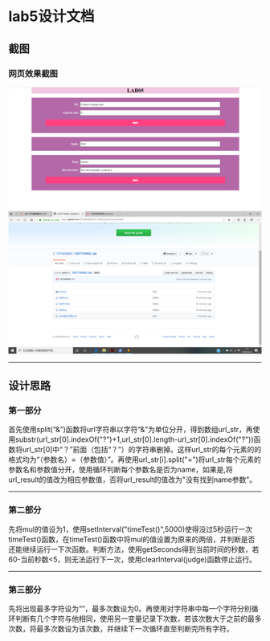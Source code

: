 lab5设计文档
==========

## 截图
### 网页效果截图
![](picture/picture.PNG)
![](picture/picture2.PNG)

-------------------

## 设计思路
### 第一部分
首先使用split(“&”)函数将url字符串以字符“&”为单位分开，得到数组url_str，再使用substr(url_str[0].indexOf("?")+1,url_str[0].length-url_str[0].indexOf("?"))函数将url_str[0]中“？”前面（包括“？”）的字符串删掉。这样url_str的每个元素的的格式均为“（参数名）=（参数值）”。再使用url_str[i].split("=")将url_str每个元素的参数名和参数值分开，使用循环判断每个参数名是否为name，如果是,将url_result的值改为相应参数值，否将url_result的值改为"没有找到name参数"。

-------------------

### 第二部分
先将mul的值设为1，使用setInterval("timeTest()",5000)使得没过5秒运行一次timeTest()函数，在timeTest()函数中将mul的值设置为原来的两倍，并判断是否还能继续运行一下次函数。判断方法，使用getSeconds得到当前时间的秒数，若60-当前秒数<5，则无法运行下一次，使用clearInterval(judge)函数停止运行。

-------------------

### 第三部分
 先将出现最多字符设为“”，最多次数设为0。再使用对字符串中每一个字符分别循环判断有几个字符与他相同，使用另一变量记录下次数，若该次数大于之前的最多次数，将最多次数设为该次数，并继续下一次循环直至判断完所有字符。